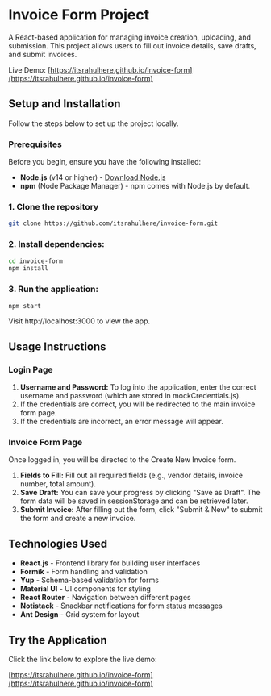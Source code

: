 # Invoice Form Project

A React-based application for managing invoice creation, uploading, and submission. This project allows users to fill out invoice details, save drafts, and submit invoices.

Live Demo:
[https://itsrahulhere.github.io/invoice-form](https://itsrahulhere.github.io/invoice-form)

## Setup and Installation

Follow the steps below to set up the project locally.

### Prerequisites

Before you begin, ensure you have the following installed:

- **Node.js** (v14 or higher) - [Download Node.js](https://nodejs.org/)
- **npm** (Node Package Manager) - npm comes with Node.js by default.

### 1. Clone the repository

```bash
git clone https://github.com/itsrahulhere/invoice-form.git
```

### 2. Install dependencies:

```bash
cd invoice-form
npm install
```

### 3. Run the application:

```bash
npm start
```

Visit http://localhost:3000 to view the app.

## Usage Instructions

### Login Page

1. **Username and Password:** To log into the application, enter the correct username and password (which are stored in mockCredentials.js).
2. If the credentials are correct, you will be redirected to the main invoice form page.
3. If the credentials are incorrect, an error message will appear.

### Invoice Form Page

Once logged in, you will be directed to the Create New Invoice form.

1. **Fields to Fill:** Fill out all required fields (e.g., vendor details, invoice number, total amount).
2. **Save Draft:** You can save your progress by clicking "Save as Draft". The form data will be saved in sessionStorage and can be retrieved later.
3. **Submit Invoice:** After filling out the form, click "Submit & New" to submit the form and create a new invoice.

## Technologies Used

- **React.js** - Frontend library for building user interfaces
- **Formik** - Form handling and validation
- **Yup** - Schema-based validation for forms
- **Material UI** - UI components for styling
- **React Router** - Navigation between different pages
- **Notistack** - Snackbar notifications for form status messages
- **Ant Design** - Grid system for layout

## Try the Application

Click the link below to explore the live demo:

[https://itsrahulhere.github.io/invoice-form](https://itsrahulhere.github.io/invoice-form)
